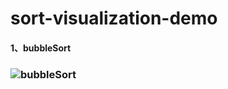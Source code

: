 # sort-visualization-demo
#### 1、bubbleSort

### ![bubbleSort](https://z3.ax1x.com/2021/09/07/hTtVeI.gif)
